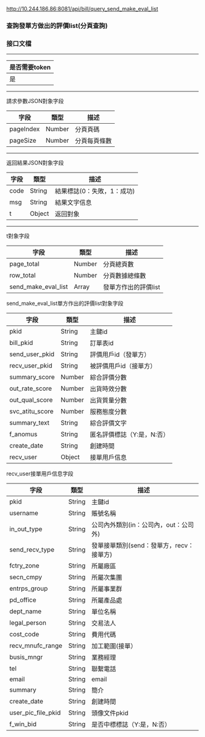 http://10.244.186.86:8081/api/bill/query_send_make_eval_list

### 查詢發單方做出的評價list(分頁查詢)

### 接口文檔

***

| 是否需要token |
| ------------- |
| 是            |

***

請求參數JSON對象字段

| 字段      | 類型   | 描述         |
| --------- | ------ | ------------ |
| pageIndex | Number | 分頁頁碼     |
| pageSize  | Number | 分頁每頁條數 |

***

返回結果JSON對象字段

| 字段 | 類型   | 描述                       |
| ---- | ------ | -------------------------- |
| code | String | 結果標誌(0：失敗，1：成功) |
| msg  | String | 結果文字信息               |
| t    | Object | 返回對象                   |

***

t對象字段

| 字段                | 類型   | 描述                 |
| ------------------- | ------ | -------------------- |
| page_total          | Number | 分頁總頁數           |
| row_total           | Number | 分頁數據總條數       |
| send_make_eval_list | Array  | 發單方作出的評價list |

send_make_eval_list單方作出的評價list對象字段

| 字段            | 類型   | 描述                       |
| --------------- | ------ | -------------------------- |
| pkid            | String | 主鍵id                     |
| bill_pkid       | String | 訂單表id                   |
| send_user_pkid  | String | 評價用戶id（發單方）       |
| recv_user_pkid  | String | 被評價用戶id（接單方）     |
| summary_score   | Number | 綜合評價分數               |
| out_rate_score  | Number | 出貨時效分數               |
| out_qual_score  | Number | 出貨質量分數               |
| svc_atitu_score | Number | 服務態度分數               |
| summary_text    | String | 綜合評價文字               |
| f_anomus        | String | 匿名評價標誌（Y:是，N:否） |
| create_date     | String | 創建時間                   |
| recv_user       | Object | 接單用戶信息               |

recv_user接單用戶信息字段

| 字段               | 類型   | 描述                                     |
| ------------------ | ------ | ---------------------------------------- |
| pkid               | String | 主鍵id                                   |
| username           | String | 賬號名稱                                 |
| in_out_type        | String | 公司內外類別(in：公司內，out：公司外)    |
| send_recv_type     | String | 發單接單類別(send：發單方，recv：接單方) |
| fctry_zone         | String | 所屬廠區                                 |
| secn_cmpy          | String | 所屬次集團                               |
| entrps_group       | String | 所屬事業群                               |
| pd_office          | String | 所屬產品處                               |
| dept_name          | String | 單位名稱                                 |
| legal_person       | String | 交易法人                                 |
| cost_code          | String | 費用代碼                                 |
| recv_mnufc_range   | String | 加工範圍(接單）                          |
| busis_mngr         | String | 業務經理                                 |
| tel                | String | 聯繫電話                                 |
| email              | String | email                                    |
| summary            | String | 簡介                                     |
| create_date        | String | 創建時間                                 |
| user_pic_file_pkid | String | 頭像文件pkid                             |
| f_win_bid          | String | 是否中標標誌（Y:是，N:否）               |

